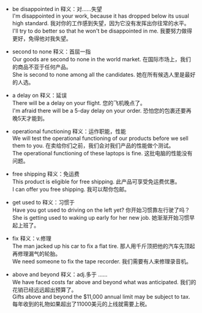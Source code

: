 * be disappointed in 释义：对……失望  
I'm disappointed in your work, because it has dropped below its usual high standard. 我对你的工作感到失望，因为它没有发挥出你往常的水平。  
I'll try to do better so that he won't be disappointed in me. 我要努力做得更好，免得他对我失望。  

* second to none 释义：首屈一指  
Our goods are second to none in the world market. 在国际市场上，我们的商品不亚于任何产品。   
She is second to none among all the candidates. 她在所有候选人里是最好的人选。  

* a delay on 释义：延误  
There will be a delay on your flight. 您的飞机晚点了。    
I'm afraid there will be a 5-day delay on your order. 恐怕您的包裹还要再晚5天才能到。  

* operational functioning 释义：运作职能，性能   
We will test the operational functioning of our products before we sell them to you. 在卖给你们之前，我们会对我们产品的性能做个测试。  
The operational functioning of these laptops is fine. 这批电脑的性能没有问题。  

* free shipping 释义：免运费  
This product is eligible for free shipping. 此产品可享受免运费优惠。  
I can offer you free shipping. 我可以帮你包邮。  

* get used to 释义：习惯于  
Have you got used to driving on the left yet? 你开始习惯靠左行驶了吗？  
She is getting used to waking up early for her new job. 她渐渐开始习惯早起上班了。  

* fix 释义：v.修理  
The man jacked up his car to fix a flat tire. 那人用千斤顶把他的汽车先顶起再修理漏气的轮胎。    
We need someone to fix the tape recorder. 我们需要有人来修理录音机。  

* above and beyond 释义：adj.多于 ……   
We have faced costs far above and beyond what was anticipated. 我们的花销已经远远超出预算了。  
Gifts above and beyond the $11,000 annual limit may be subject to tax. 每年收到的礼物如果超出了11000美元的上线就需要上税。  
